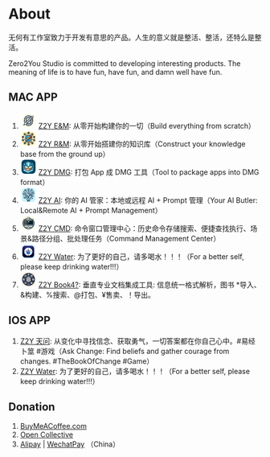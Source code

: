 # About

无何有工作室致力于开发有意思的产品。人生的意义就是整活、整活，还特么是整活。

Zero2You Studio is committed to developing interesting products. The meaning of life is to have fun, have fun, and damn well have fun.

## MAC APP

1. ![icon](https://github.com/zero2you4tech/.github/blob/main/profile/apps/Z2Y/icon_16x16@2x.png) [Z2Y E&M](https://github.com/petterobam/Z2y-Product/releases): 从零开始构建你的一切（Build everything from scratch）
2. ![icon](https://github.com/zero2you4tech/.github/blob/main/profile/apps/Z2Y-RM/icon_16x16@2x.png) [Z2Y R&M](https://apps.apple.com/cn/app/z2y-reader-manager/id6478165076?mt=12): 从零开始搭建你的知识库（Construct your knowledge base from the ground up）
3. ![icon](https://github.com/zero2you4tech/.github/blob/main/profile/apps/Z2Y-DMG/icon_16x16@2x.png) [Z2Y DMG](https://github.com/zero2you4tech/Z2Y-DMG): 打包 App 成 DMG 工具（Tool to package apps into DMG format）
4. ![icon](https://github.com/zero2you4tech/.github/blob/main/profile/apps/Z2Y-AI/icon_16x16@2x.png) [Z2Y AI](): 你的 AI 管家：本地或远程 AI + Prompt 管理（Your AI Butler: Local&Remote AI + Prompt Management）
5. ![icon](https://github.com/zero2you4tech/.github/blob/main/profile/apps/Z2Y-CMD/icon_16x16@2x.png) [Z2Y CMD](): 命令窗口管理中心：历史命令存储搜索、便捷查找执行、场景&路径分组、批处理任务（Command Management Center）
6. ![icon](https://github.com/zero2you4tech/.github/blob/main/profile/apps/Z2Y-Water/icon_16x16@2x.png) [Z2Y Water](https://apps.apple.com/cn/app/z2y-%E8%AF%B7%E5%96%9D%E6%B0%B4/id6479874840?mt=12): 为了更好的自己，请多喝水！！！（For a better self, please keep drinking water!!!）
7. ![icon](https://github.com/zero2you4tech/.github/blob/main/profile/apps/Z2Y-Book/icon_16x16@2x.png) [Z2Y Book4?](): 垂直专业文档集成工具: 信息统一格式解析，图书 *导入、&构建、%搜索、@打包、¥售卖、！导出。
## IOS APP

1. [Z2Y 天问](): 从变化中寻找信念、获取勇气，一切答案都在你自己心中。#易经卜筮 #游戏（Ask Change: Find beliefs and gather courage from changes. #TheBookOfChange #Game）
2. [Z2Y Water](): 为了更好的自己，请多喝水！！！（For a better self, please keep drinking water!!!）

## Donation

1. [BuyMeACoffee.com](https://www.buymeacoffee.com/petterobam)
2. [Open Collective](https://opencollective.com/zero2you4tech#category-ABOUT)
3. [Alipay](https://github.com/zero2you4tech/.github/blob/main/profile/pays/Alipay.jpg) | [WechatPay](https://github.com/zero2you4tech/.github/blob/main/profile/pays/WechatPay.jpg) （China）

